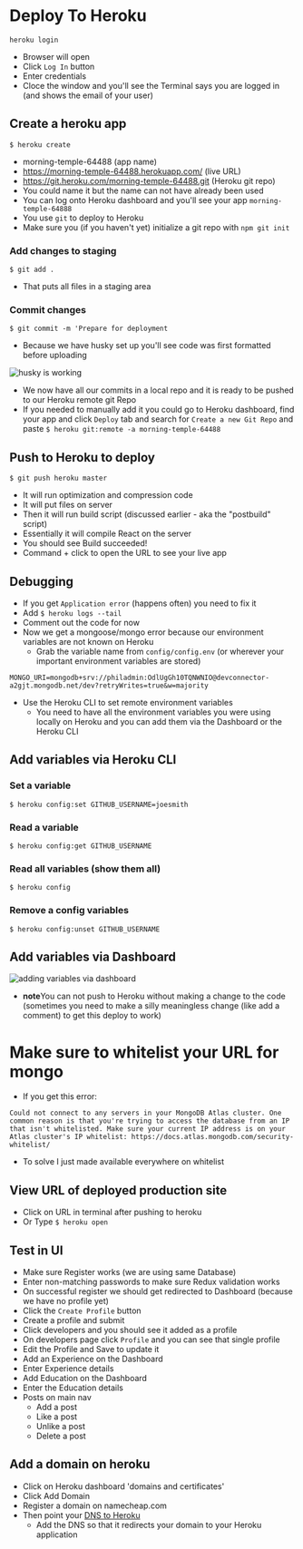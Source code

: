 # Deploy To Heroku
`heroku login`

* Browser will open
* Click `Log In` button
* Enter credentials
* Cloce the window and you'll see the Terminal says you are logged in (and shows the email of your user)

## Create a heroku app
`$ heroku create`

* morning-temple-64488 (app name)
* https://morning-temple-64488.herokuapp.com/ (live URL)
* https://git.heroku.com/morning-temple-64488.git (Heroku git repo)
* You could name it but the name can not have already been used
* You can log onto Heroku dashboard and you'll see your app `morning-temple-64888`
* You use `git` to deploy to Heroku
* Make sure you (if you haven't yet) initialize a git repo with `npm git init`

### Add changes to staging
`$ git add .`

* That puts all files in a staging area

### Commit changes
`$ git commit -m 'Prepare for deployment`

* Because we have husky set up you'll see code was first formatted before uploading

![husky is working](https://i.imgur.com/iob1vbO.png)

* We now have all our commits in a local repo and it is ready to be pushed to our Heroku remote git Repo
* If you needed to manually add it you could go to Heroku dashboard, find your app and click `Deploy` tab and search for `Create a new Git Repo` and paste `$ heroku git:remote -a morning-temple-64488`

## Push to Heroku to deploy
`$ git push heroku master`

* It will run optimization and compression code
* It will put files on server
* Then it will run build script (discussed earlier - aka the "postbuild" script)
* Essentially it will compile React on the server
* You should see Build succeeded!
* Command + click to open the URL to see your live app

## Debugging
* If you get `Application error` (happens often) you need to fix it
* Add `$ heroku logs --tail`
* Comment out the code for now
* Now we get a mongoose/mongo error because our environment variables are not known on Heroku
    - Grab the variable name from `config/config.env` (or wherever your important environment variables are stored)

```
MONGO_URI=mongodb+srv://philadmin:OdlUgGh10TQNWNIO@devconnector-a2gjt.mongodb.net/dev?retryWrites=true&w=majority
```

* Use the Heroku CLI to set remote environment variables
    - You need to have all the environment variables you were using locally on Heroku and you can add them via the Dashboard or the Heroku CLI

## Add variables via Heroku CLI
### Set a variable
`$ heroku config:set GITHUB_USERNAME=joesmith`

### Read a variable
`$ heroku config:get GITHUB_USERNAME`

### Read all variables (show them all)
`$ heroku config`

### Remove a config variables
`$ heroku config:unset GITHUB_USERNAME`

## Add variables via Dashboard
![adding variables via dashboard](https://i.imgur.com/qCP97Y2.png)

* **note**You can not push to Heroku without making a change to the code (sometimes you need to make a silly meaningless change (like add a comment) to get this deploy to work) 

# Make sure to whitelist your URL for mongo
* If you get this error:

```
Could not connect to any servers in your MongoDB Atlas cluster. One common reason is that you're trying to access the database from an IP that isn't whitelisted. Make sure your current IP address is on your Atlas cluster's IP whitelist: https://docs.atlas.mongodb.com/security-whitelist/
```

* To solve I just made available everywhere on whitelist

## View URL of deployed production site
* Click on URL in terminal after pushing to heroku
* Or Type `$ heroku open`

## Test in UI
* Make sure Register works (we are using same Database)
* Enter non-matching passwords to make sure Redux validation works
* On successful register we should get redirected to Dashboard (because we have no profile yet)
* Click the `Create Profile` button
* Create a profile and submit
* Click developers and you should see it added as a profile
* On developers page click `Profile` and you can see that single profile
* Edit the Profile and Save to update it
* Add an Experience on the Dashboard
* Enter Experience details
* Add Education on the Dashboard
* Enter the Education details
* Posts on main nav
    - Add a post
    - Like a post
    - Unlike a post
    - Delete a post

## Add a domain on heroku
* Click on Heroku dashboard 'domains and certificates'
* Click Add Domain
* Register a domain on namecheap.com
* Then point your [DNS to Heroku](https://devcenter.heroku.com/articles/custom-domains)
    - Add the DNS so that it redirects your domain to your Heroku application 
